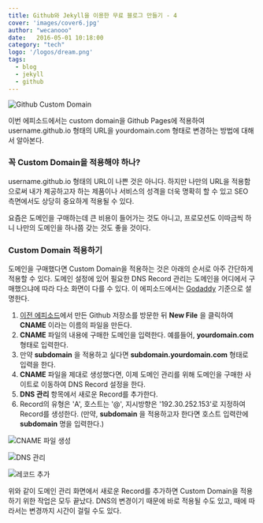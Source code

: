 ```yaml
---
title: Github와 Jekyll을 이용한 무료 블로그 만들기 - 4
cover: 'images/cover6.jpg'
author: "wecanooo"
date:   2016-05-01 10:18:00
category: "tech"
logo: '/logos/dream.png'
tags:
  - blog
  - jekyll
  - github
---
```


![Github Custom Domain](https://wecanooo.github.io/blog/assets/images/custom-domain-to-github.jpg)

이번 에피소드에서는 custom domain을 Github Pages에 적용하여 username.github.io 형태의 URL을 yourdomain.com 형태로 변경하는 방법에 대해서 알아본다.

### 꼭 Custom Domain을 적용해야 하나?

username.github.io 형태의 URL이 나쁜 것은 아니다. 하지만 나만의 URL을 적용함으로써 내가 제공하고자 하는 제품이나 서비스의 성격을 더욱 명확히 할 수 있고 SEO 측면에서도 상당히 중요하게 적용될 수 있다.

요즘은 도메인을 구매하는데 큰 비용이 들어가는 것도 아니고, 프로모션도 이따금씩 하니 나만의 도메인을 하나쯤 갖는 것도 좋을 것이다.

### Custom Domain 적용하기

도메인을 구매했다면 Custom Domain을 적용하는 것은 아래의 순서로 아주 간단하게 적용할 수 있다.
도메인 설정에 있어 필요한 DNS Record 관리는 도메인을 어디에서 구매했으냐에 따라 다소 화면이 다를 수 있다. 이 에피소드에서는 [Godaddy](https://kr.godaddy.com/) 기준으로 설명한다.

1. [이전 에피소드](https://wecanooo.github.io/blog/github-pages/)에서 만든 Github 저장소를 방문한 뒤 **New File** 을 클릭하여 **CNAME** 이라는 이름의 파일을 만든다.
2. **CNAME** 파일의 내용에 구매한 도메인을 입력한다. 예를들어, **yourdomain.com** 형태로 입력한다.
3. 만약 **subdomain** 을 적용하고 싶다면 **subdomain.yourdomain.com** 형태로 입력을 한다.
4. **CNAME** 파일을 제대로 생성했다면, 이제 도메인 관리를 위해 도메인을 구매한 사이트로 이동하여 DNS Record 설정을 한다.
5. **DNS 관리** 항목에서 새로운 Record를 추가한다.
6. Record의 유형은 'A', 호스트는 '@', 지시방향은 '192.30.252.153'로 지정하여 Record를 생성한다. (만약, **subdomain** 을 적용하고자 한다면 호스트 입력란에 **subdomain** 명을 입력한다.)

![CNAME 파일 생성](https://wecanooo.github.io/blog/assets/images/cname.png)

![DNS 관리](https://wecanooo.github.io/blog/assets/images/dns_management.png)

![레코드 추가](https://wecanooo.github.io/blog/assets/images/add_record.png)

위와 같이 도메인 관리 화면에서 새로운 Record를 추가하면 Custom Domain을 적용하기 위한 작업은 모두 끝났다.
DNS의 변경이기 때문에 바로 적용될 수도 있고, 때에 따라서는 변경까지 시간이 걸릴 수도 있다.
